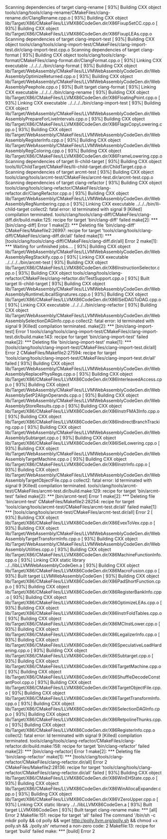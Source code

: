 Scanning dependencies of target clang-rename
[ 93%] Building CXX object tools/clang/tools/clang-rename/CMakeFiles/clang-rename.dir/ClangRename.cpp.o
[ 93%] Building CXX object lib/Target/X86/CMakeFiles/LLVMX86CodeGen.dir/X86FixupSetCC.cpp.o
[ 93%] Building CXX object lib/Target/X86/CMakeFiles/LLVMX86CodeGen.dir/X86FixupLEAs.cpp.o
Scanning dependencies of target clang-import-test
[ 93%] Building CXX object tools/clang/tools/clang-import-test/CMakeFiles/clang-import-test.dir/clang-import-test.cpp.o
Scanning dependencies of target clang-format
[ 93%] Building CXX object tools/clang/tools/clang-format/CMakeFiles/clang-format.dir/ClangFormat.cpp.o
[ 93%] Linking CXX executable ../../../../bin/clang-format
[ 93%] Building CXX object lib/Target/WebAssembly/CMakeFiles/LLVMWebAssemblyCodeGen.dir/WebAssemblyOptimizeReturned.cpp.o
[ 93%] Building CXX object lib/Target/WebAssembly/CMakeFiles/LLVMWebAssemblyCodeGen.dir/WebAssemblyPeephole.cpp.o
[ 93%] Built target clang-format
[ 93%] Linking CXX executable ../../../../bin/clang-rename
[ 93%] Building CXX object lib/Target/X86/CMakeFiles/LLVMX86CodeGen.dir/X86FloatingPoint.cpp.o
[ 93%] Linking CXX executable ../../../../bin/clang-import-test
[ 93%] Building CXX object lib/Target/WebAssembly/CMakeFiles/LLVMWebAssemblyCodeGen.dir/WebAssemblyPrepareForLiveIntervals.cpp.o
[ 93%] Building CXX object lib/Target/X86/CMakeFiles/LLVMX86CodeGen.dir/X86FlagsCopyLowering.cpp.o
[ 93%] Building CXX object lib/Target/WebAssembly/CMakeFiles/LLVMWebAssemblyCodeGen.dir/WebAssemblyRegisterInfo.cpp.o
[ 93%] Building CXX object lib/Target/WebAssembly/CMakeFiles/LLVMWebAssemblyCodeGen.dir/WebAssemblyRegColoring.cpp.o
[ 93%] Building CXX object lib/Target/X86/CMakeFiles/LLVMX86CodeGen.dir/X86FrameLowering.cpp.o
Scanning dependencies of target lli-child-target
[ 93%] Building CXX object tools/lli/ChildTarget/CMakeFiles/lli-child-target.dir/ChildTarget.cpp.o
Scanning dependencies of target arcmt-test
[ 93%] Building CXX object tools/clang/tools/arcmt-test/CMakeFiles/arcmt-test.dir/arcmt-test.cpp.o
Scanning dependencies of target clang-refactor
[ 93%] Building CXX object tools/clang/tools/clang-refactor/CMakeFiles/clang-refactor.dir/ClangRefactor.cpp.o
[ 93%] Building CXX object lib/Target/WebAssembly/CMakeFiles/LLVMWebAssemblyCodeGen.dir/WebAssemblyRegNumbering.cpp.o
[ 93%] Linking CXX executable ../../../bin/lli-child-target
collect2: fatal error: ld terminated with signal 9 [Killed]
compilation terminated.
tools/clang/tools/clang-diff/CMakeFiles/clang-diff.dir/build.make:125: recipe for target 'bin/clang-diff' failed
make[2]: *** [bin/clang-diff] Error 1
make[2]: *** Deleting file 'bin/clang-diff'
CMakeFiles/Makefile2:26997: recipe for target 'tools/clang/tools/clang-diff/CMakeFiles/clang-diff.dir/all' failed
make[1]: *** [tools/clang/tools/clang-diff/CMakeFiles/clang-diff.dir/all] Error 2
make[1]: *** Waiting for unfinished jobs....
[ 93%] Building CXX object lib/Target/WebAssembly/CMakeFiles/LLVMWebAssemblyCodeGen.dir/WebAssemblyRegStackify.cpp.o
[ 93%] Linking CXX executable ../../../../bin/arcmt-test
[ 93%] Building CXX object lib/Target/X86/CMakeFiles/LLVMX86CodeGen.dir/X86InstructionSelector.cpp.o
[ 93%] Building CXX object tools/clang/tools/clang-refactor/CMakeFiles/clang-refactor.dir/TestSupport.cpp.o
[ 93%] Built target lli-child-target
[ 93%] Building CXX object lib/Target/WebAssembly/CMakeFiles/LLVMWebAssemblyCodeGen.dir/WebAssemblyRuntimeLibcallSignatures.cpp.o
[ 93%] Building CXX object lib/Target/X86/CMakeFiles/LLVMX86CodeGen.dir/X86ISelDAGToDAG.cpp.o
[ 93%] Linking CXX executable ../../../../bin/clang-refactor
[ 93%] Building CXX object lib/Target/WebAssembly/CMakeFiles/LLVMWebAssemblyCodeGen.dir/WebAssemblySelectionDAGInfo.cpp.o
collect2: fatal error: ld terminated with signal 9 [Killed]
compilation terminated.
make[2]: *** [bin/clang-import-test] Error 1
tools/clang/tools/clang-import-test/CMakeFiles/clang-import-test.dir/build.make:143: recipe for target 'bin/clang-import-test' failed
make[2]: *** Deleting file 'bin/clang-import-test'
make[1]: *** [tools/clang/tools/clang-import-test/CMakeFiles/clang-import-test.dir/all] Error 2
CMakeFiles/Makefile2:27594: recipe for target 'tools/clang/tools/clang-import-test/CMakeFiles/clang-import-test.dir/all' failed
[ 93%] Building CXX object lib/Target/WebAssembly/CMakeFiles/LLVMWebAssemblyCodeGen.dir/WebAssemblyReplacePhysRegs.cpp.o
[ 93%] Building CXX object lib/Target/X86/CMakeFiles/LLVMX86CodeGen.dir/X86InterleavedAccess.cpp.o
[ 93%] Building CXX object lib/Target/WebAssembly/CMakeFiles/LLVMWebAssemblyCodeGen.dir/WebAssemblySetP2AlignOperands.cpp.o
[ 93%] Building CXX object lib/Target/WebAssembly/CMakeFiles/LLVMWebAssemblyCodeGen.dir/WebAssemblyStoreResults.cpp.o
[ 93%] Building CXX object lib/Target/X86/CMakeFiles/LLVMX86CodeGen.dir/X86InstrFMA3Info.cpp.o
[ 93%] Building CXX object lib/Target/X86/CMakeFiles/LLVMX86CodeGen.dir/X86IndirectBranchTracking.cpp.o
[ 93%] Building CXX object lib/Target/WebAssembly/CMakeFiles/LLVMWebAssemblyCodeGen.dir/WebAssemblySubtarget.cpp.o
[ 93%] Building CXX object lib/Target/X86/CMakeFiles/LLVMX86CodeGen.dir/X86ISelLowering.cpp.o
[ 93%] Building CXX object lib/Target/WebAssembly/CMakeFiles/LLVMWebAssemblyCodeGen.dir/WebAssemblyTargetMachine.cpp.o
[ 93%] Building CXX object lib/Target/X86/CMakeFiles/LLVMX86CodeGen.dir/X86InstrInfo.cpp.o
[ 93%] Building CXX object lib/Target/WebAssembly/CMakeFiles/LLVMWebAssemblyCodeGen.dir/WebAssemblyTargetObjectFile.cpp.o
collect2: fatal error: ld terminated with signal 9 [Killed]
compilation terminated.
tools/clang/tools/arcmt-test/CMakeFiles/arcmt-test.dir/build.make:129: recipe for target 'bin/arcmt-test' failed
make[2]: *** [bin/arcmt-test] Error 1
make[2]: *** Deleting file 'bin/arcmt-test'
CMakeFiles/Makefile2:28254: recipe for target 'tools/clang/tools/arcmt-test/CMakeFiles/arcmt-test.dir/all' failed
make[1]: *** [tools/clang/tools/arcmt-test/CMakeFiles/arcmt-test.dir/all] Error 2
[ 93%] Building CXX object lib/Target/X86/CMakeFiles/LLVMX86CodeGen.dir/X86EvexToVex.cpp.o
[ 93%] Building CXX object lib/Target/WebAssembly/CMakeFiles/LLVMWebAssemblyCodeGen.dir/WebAssemblyTargetTransformInfo.cpp.o
[ 93%] Building CXX object lib/Target/WebAssembly/CMakeFiles/LLVMWebAssemblyCodeGen.dir/WebAssemblyUtilities.cpp.o
[ 93%] Building CXX object lib/Target/X86/CMakeFiles/LLVMX86CodeGen.dir/X86MachineFunctionInfo.cpp.o
[ 93%] Linking CXX static library ../../libLLVMWebAssemblyCodeGen.a
[ 93%] Building CXX object lib/Target/X86/CMakeFiles/LLVMX86CodeGen.dir/X86MacroFusion.cpp.o
[ 93%] Built target LLVMWebAssemblyCodeGen
[ 93%] Building CXX object lib/Target/X86/CMakeFiles/LLVMX86CodeGen.dir/X86PadShortFunction.cpp.o
[ 93%] Building CXX object lib/Target/X86/CMakeFiles/LLVMX86CodeGen.dir/X86RegisterBankInfo.cpp.o
[ 93%] Building CXX object lib/Target/X86/CMakeFiles/LLVMX86CodeGen.dir/X86OptimizeLEAs.cpp.o
[ 93%] Building CXX object lib/Target/X86/CMakeFiles/LLVMX86CodeGen.dir/X86InstrFoldTables.cpp.o
[ 93%] Building CXX object lib/Target/X86/CMakeFiles/LLVMX86CodeGen.dir/X86MCInstLower.cpp.o
[ 93%] Building CXX object lib/Target/X86/CMakeFiles/LLVMX86CodeGen.dir/X86LegalizerInfo.cpp.o
[ 93%] Building CXX object lib/Target/X86/CMakeFiles/LLVMX86CodeGen.dir/X86SpeculativeLoadHardening.cpp.o
[ 93%] Building CXX object lib/Target/X86/CMakeFiles/LLVMX86CodeGen.dir/X86Subtarget.cpp.o
[ 93%] Building CXX object lib/Target/X86/CMakeFiles/LLVMX86CodeGen.dir/X86TargetMachine.cpp.o
[ 93%] Building CXX object lib/Target/X86/CMakeFiles/LLVMX86CodeGen.dir/X86ShuffleDecodeConstantPool.cpp.o
[ 93%] Building CXX object lib/Target/X86/CMakeFiles/LLVMX86CodeGen.dir/X86TargetObjectFile.cpp.o
[ 93%] Building CXX object lib/Target/X86/CMakeFiles/LLVMX86CodeGen.dir/X86TargetTransformInfo.cpp.o
[ 93%] Building CXX object lib/Target/X86/CMakeFiles/LLVMX86CodeGen.dir/X86SelectionDAGInfo.cpp.o
[ 93%] Building CXX object lib/Target/X86/CMakeFiles/LLVMX86CodeGen.dir/X86RetpolineThunks.cpp.o
[ 93%] Building CXX object lib/Target/X86/CMakeFiles/LLVMX86CodeGen.dir/X86RegisterInfo.cpp.o
collect2: fatal error: ld terminated with signal 9 [Killed]
compilation terminated.
tools/clang/tools/clang-refactor/CMakeFiles/clang-refactor.dir/build.make:158: recipe for target 'bin/clang-refactor' failed
make[2]: *** [bin/clang-refactor] Error 1
make[2]: *** Deleting file 'bin/clang-refactor'
make[1]: *** [tools/clang/tools/clang-refactor/CMakeFiles/clang-refactor.dir/all] Error 2
CMakeFiles/Makefile2:28136: recipe for target 'tools/clang/tools/clang-refactor/CMakeFiles/clang-refactor.dir/all' failed
[ 93%] Building CXX object lib/Target/X86/CMakeFiles/LLVMX86CodeGen.dir/X86WinEHState.cpp.o
[ 93%] Building CXX object lib/Target/X86/CMakeFiles/LLVMX86CodeGen.dir/X86WinAllocaExpander.cpp.o
[ 93%] Building CXX object lib/Target/X86/CMakeFiles/LLVMX86CodeGen.dir/X86VZeroUpper.cpp.o
[ 93%] Linking CXX static library ../../libLLVMX86CodeGen.a
[ 93%] Built target LLVMX86CodeGen
[ 93%] Built target clang-rename
make: *** [all] Error 2
Makefile:151: recipe for target 'all' failed
The command '/bin/sh -c mkdir polly && cd polly && wget http://polly.llvm.org/polly.sh && chmod +x polly.sh && ./polly.sh' returned a non-zero code: 2
Makefile:13: recipe for target 'build' failed
make: *** [build] Error 2
